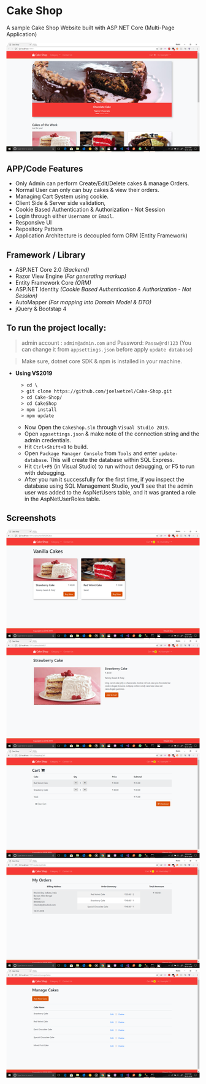 # Cake Shop

A sample Cake Shop Website built with ASP.NET Core (Multi-Page Application)

![screenshot1](./screenshots/screenshot1.png)

## APP/Code Features 
- Only Admin can perform Create/Edit/Delete cakes & manage Orders.
- Normal User can only can buy cakes & view their orders.
- Managing Cart System using cookie.
- Client Side & Server side validation,
- Cookie Based Authentication & Authorization - Not Session
- Login through either `Username` or `Email`.
- Responsive UI
- Repository Pattern 
- Application Architecture is decoupled form ORM (Entity Framework)

## Framework / Library 
- ASP.NET Core 2.0 *(Backend)*
- Razor View Engine *(For generating markup)*
- Entity Framework Core *(ORM)*
- ASP.NET Identity *(Cookie Based Authentication & Authorization - Not Session)*
- AutoMapper *(For mapping into Domain Model & DTO)*
- jQuery & Bootstap 4

## To run the project locally:
   > admin account : `admin@admin.com` and Password: `Passw@rd!123` (You can change it from `appsettings.json` before apply `update database`)

   > Make sure, dotnet core SDK & npm is installed in your machine.

- **Using VS2019**
     ``` 
       > cd \
       > git clone https://github.com/joelwetzel/Cake-Shop.git
       > cd Cake-Shop/
       > cd CakeShop
       > npm install
       > npm update
    ```
    - Now Open the `CakeShop.sln` through `Visual Studio 2019`.
    - Open `appsettings.json` & make note of the connection string and the admin credentials.
    - Hit `Ctrl+Shift+B` to build.
    - Open `Package Manager Console` from `Tools` and enter `update-database`.  This will create the database within SQL Express.
    - Hit `Ctrl+F5` (in Visual Studio) to run without debugging, or F5 to run with debugging.
    - After you run it successfully for the first time, if you inspect the database using SQL Management Studio, you'll see that the admin user was added to the AspNetUsers table, and it was granted a role in the AspNetUserRoles table.


## Screenshots
![screenshot2](./screenshots/screenshot2.png)
![screenshot3](./screenshots/screenshot3.png)
![screenshot4](./screenshots/screenshot4.png)
![screenshot5](./screenshots/screenshot5.png)
![screenshot6](./screenshots/screenshot6.png)
